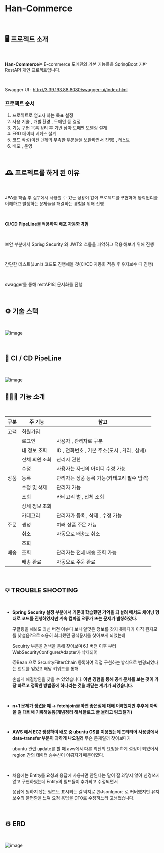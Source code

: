 # Han-Commerce

<br>

## 🖥️ 프로젝트 소개
<br>


**Han-Commerce**는 E-commerce 도메인의 기본 기능들을 SpringBoot 기반 RestAPI 개인 프로젝트입니다.

<br>

Swagger UI :  http://3.39.193.88:8080/swagger-ui/index.html
<br>

### 프로젝트 순서

1. 프로젝트로 얻고자 하는 목표 설정
2. 사용 기술 , 개발 환경 , 도메인 등 결정
3. 기능 구현 목록 정리 후 기반 삼아 도메인 모델링 설계
4. ERD 데이터 베이스 설계
5. 코드 작성(이전 단게의 부족한 부분들을 보완하면서 진행) , 테스트
6. 배포 , 운영
  
<br>

## 🕰️ 프로젝트를 하게 된 이유 
<br>

JPA를 학습 후 실무에서 사용할 수 있는 상황이 없어 프로젝트를 구현하며 동작원리를 이해하고 발생하는 문제들을 해결하는 경험을 위해 진행

<br>

**CI/CD PipeLine을 적용하여 배포 자동화 경험** 

<br>

보안 부분에서 Spring Security 와 JWT의 흐름을 파악하고 적용 해보기 위해 진행

<br>

간단한 테스트(Junit) 코드도 진행해볼 것(CI/CD 자동화 적용 후 유지보수 때 진행)

<br>

swagger를 통해 restAPI의 문서화를 진행


<br>

## ⚙️ 기술 스택

<br>

![image](https://github.com/gkstjr/han-commerce/assets/99389922/474d243e-934c-407c-9487-dccbcf230196)

<br>

## 📌 CI / CD PipeLine

<br>

![image](https://github.com/gkstjr/han-commerce/assets/99389922/68f379d1-a34e-4ff0-937b-9e78cc842b04)

## 🧑‍🤝‍🧑 기능 소개
 
<br>

| 구분 | 주 기능 | 참고 |
|---|---|---|
| 고객 | 회원가입 |     |
|   |  로그인  | 사용자 , 관리자로 구분 | 
|   | 내 정보 조회 | ID , 전화번호 , 기본 주소(도시 , 거리 , 상세) |
|   | 전체 회원 조회  | 관리자 권한  |
|   | 수정  | 사용자는 자신의 아이디 수정 가능  |
| 상품 |  등록 | 관리자는 상품 등록 가능(카테고리 필수 입력) |
|   | 수정 및 삭제 | 관리자 가능 |
|   | 조회 | 카테고리 별 , 전체 조회 |
|   | 상세 정보 조회 |   |
|   | 카테고리  | 관리자가 등록 , 삭제 , 수정 가능 |
|주문| 생성 | 여러 상품 주문 가능 |
|   | 취소  | 자동으로 배송도 취소 |
|   | 조회  |   |
|배송| 조회 | 관리자는 전체 배송 조회 가능  |
|   | 배송 완료 | 자동으로 주문 완료 |

<br>


## 💡 TROUBLE SHOOTING

<br>

* **Spring Security 설정 부분에서 기존에 학습했던 기억을 되 살려 메서드 체이닝 형태로 코드를 진행하였지만 계속 컴파일 오류가 뜨는 문제가 발생하였다.**

  구글링을 해봐도 최신 버전 이슈다 보니 알맞은 정보를 찾지 못하다가 아직 뭔지모를 낯설음?으로 조용히 회피했던 공식문서를 찾아보게 되었는데 

  Secuirty 부분을 검색을 통해 찾아보며 6.1 버전 이후 부터 WebSecurityConfigurerAdapter가 삭제되어

  @Bean 으로 SecurityFilterChain 등록하여 직접 구현하는 방식으로 변경되었다는 힌트를 얻었고 해당 키워드를 통해
  
  손쉽게 해결방안을 찾을 수 있었습니다. **이번 경험을 통해 공식 문서를 보는 것이 가장 빠르고 정확한 방법중에 하나라는 것을 깨닫는 계기가 되었습니다.**

<br>

* **n+1 문제가 생겼을 떄 → fetchjoin을 하면 좋은점에 대해 이해했지만 추후에 까먹을 걸 대비해 기록해놓음(개념정리 해서 블로그 글 올리고 링크 달기)**

<br>

* **AWS 에서 EC2 생성하여 배포 중 ubuntu OS를 이용했는데 프리티어 사용량에서 data-transfer 부분이 과하게 나오길래** 무슨 문제일까 찾아보다가
  
  ubuntu 관련 update를 할 때 aws에서 다른 리전의 요청을 하게 설정이 되있어서 region 간의 데이터 송수신이 이뤄지기 때문이였다.

<br>

* 처음에는 Entity를 요청과 응답에 사용하면 안된다는 말이 잘 와닿지 않아 신경쓰지 않고 구현하였는데 Entity의 필드들이 추가되고 수정되면서 

  응답에 원하지 않는 필드도 표시되는 걸 억지로 @JsonIgnore 로 커버했지만 유지보수의 불편함을 느껴 요청 응답을 DTO로 수정하느라 고생했습니다.
  
<br>

## ⚙️ ERD 

<br>

![image](https://github.com/gkstjr/han-commerce/assets/99389922/95e7e103-3542-4bf9-8f77-853560f11703)




